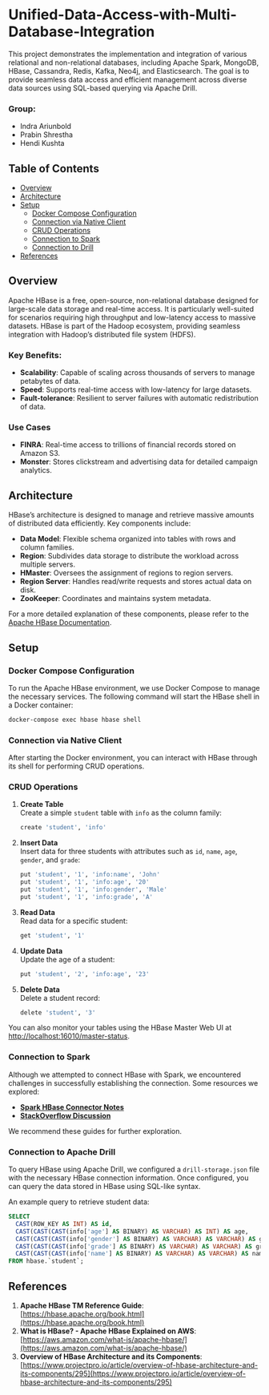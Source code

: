 # Unified-Data-Access-with-Multi-Database-Integration

This project demonstrates the implementation and integration of various relational and non-relational databases, including Apache Spark, MongoDB, HBase, Cassandra, Redis, Kafka, Neo4j, and Elasticsearch. The goal is to provide seamless data access and efficient management across diverse data sources using SQL-based querying via Apache Drill.

### Group:
- Indra Ariunbold
- Prabin Shrestha
- Hendi Kushta

## Table of Contents

- [Overview](#overview)
- [Architecture](#architecture)
- [Setup](#setup)
  - [Docker Compose Configuration](#docker-compose-configuration)
  - [Connection via Native Client](#connection-via-native-client)
  - [CRUD Operations](#crud-operations)
  - [Connection to Spark](#connection-to-spark)
  - [Connection to Drill](#connection-to-apache-drill)
- [References](#references)

## Overview

Apache HBase is a free, open-source, non-relational database designed for large-scale data storage and real-time access. It is particularly well-suited for scenarios requiring high throughput and low-latency access to massive datasets. HBase is part of the Hadoop ecosystem, providing seamless integration with Hadoop’s distributed file system (HDFS).

### Key Benefits:

- **Scalability**: Capable of scaling across thousands of servers to manage petabytes of data.
- **Speed**: Supports real-time access with low-latency for large datasets.
- **Fault-tolerance**: Resilient to server failures with automatic redistribution of data.

### Use Cases

- **FINRA**: Real-time access to trillions of financial records stored on Amazon S3.
- **Monster**: Stores clickstream and advertising data for detailed campaign analytics.

## Architecture

HBase’s architecture is designed to manage and retrieve massive amounts of distributed data efficiently. Key components include:

- **Data Model**: Flexible schema organized into tables with rows and column families.
- **Region**: Subdivides data storage to distribute the workload across multiple servers.
- **HMaster**: Oversees the assignment of regions to region servers.
- **Region Server**: Handles read/write requests and stores actual data on disk.
- **ZooKeeper**: Coordinates and maintains system metadata.

For a more detailed explanation of these components, please refer to the [Apache HBase Documentation](https://hbase.apache.org/book.html).

## Setup

### Docker Compose Configuration

To run the Apache HBase environment, we use Docker Compose to manage the necessary services. The following command will start the HBase shell in a Docker container:

```bash
docker-compose exec hbase hbase shell
```

### Connection via Native Client

After starting the Docker environment, you can interact with HBase through its shell for performing CRUD operations.

### CRUD Operations

1. **Create Table**  
   Create a simple `student` table with `info` as the column family:
   ```bash
   create 'student', 'info'
   ```

2. **Insert Data**  
   Insert data for three students with attributes such as `id`, `name`, `age`, `gender`, and `grade`:
   ```bash
   put 'student', '1', 'info:name', 'John'
   put 'student', '1', 'info:age', '20'
   put 'student', '1', 'info:gender', 'Male'
   put 'student', '1', 'info:grade', 'A'
   ```

3. **Read Data**  
   Read data for a specific student:
   ```bash
   get 'student', '1'
   ```

4. **Update Data**  
   Update the age of a student:
   ```bash
   put 'student', '2', 'info:age', '23'
   ```

5. **Delete Data**  
   Delete a student record:
   ```bash
   delete 'student', '3'
   ```

You can also monitor your tables using the HBase Master Web UI at [http://localhost:16010/master-status](http://localhost:16010/master-status).

### Connection to Spark

Although we attempted to connect HBase with Spark, we encountered challenges in successfully establishing the connection. Some resources we explored:

- **[Spark HBase Connector Notes](https://github.com/LucaCanali/Miscellaneous/blob/master/Spark_Notes/Spark_HBase_Connector.md)**
- **[StackOverflow Discussion](https://stackoverflow.com/questions/38470114/how-to-connect-hbase-and-spark-using-python/38575095)**

We recommend these guides for further exploration.

### Connection to Apache Drill

To query HBase using Apache Drill, we configured a `drill-storage.json` file with the necessary HBase connection information. Once configured, you can query the data stored in HBase using SQL-like syntax.

An example query to retrieve student data:

```sql
SELECT 
  CAST(ROW_KEY AS INT) AS id,
  CAST(CAST(CAST(info['age'] AS BINARY) AS VARCHAR) AS INT) AS age,
  CAST(CAST(CAST(info['gender'] AS BINARY) AS VARCHAR) AS VARCHAR) AS gender,
  CAST(CAST(CAST(info['grade'] AS BINARY) AS VARCHAR) AS VARCHAR) AS grade,
  CAST(CAST(CAST(info['name'] AS BINARY) AS VARCHAR) AS VARCHAR) AS name
FROM hbase.`student`;
```

## References

1. **Apache HBase TM Reference Guide**: [https://hbase.apache.org/book.html](https://hbase.apache.org/book.html)
2. **What is HBase? - Apache HBase Explained on AWS**: [https://aws.amazon.com/what-is/apache-hbase/](https://aws.amazon.com/what-is/apache-hbase/)
3. **Overview of HBase Architecture and its Components**: [https://www.projectpro.io/article/overview-of-hbase-architecture-and-its-components/295](https://www.projectpro.io/article/overview-of-hbase-architecture-and-its-components/295)
